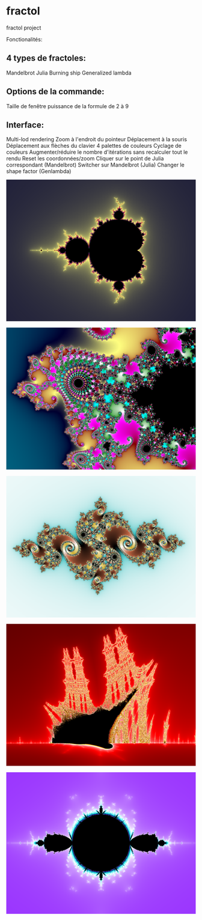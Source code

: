 # fractol
fractol project

Fonctionalités:
## 4 types de fractoles:
Mandelbrot
Julia
Burning ship
Generalized lambda

## Options de la commande:
Taille de fenêtre
puissance de la formule de 2 à 9

## Interface:
Multi-lod rendering
Zoom à l'endroit du pointeur 
Déplacement à la souris
Déplacement aux flèches du clavier
4 palettes de couleurs
Cyclage de couleurs
Augmenter/réduire le nombre d'itérations sans recalculer tout le rendu
Reset les coordonnées/zoom
Cliquer sur le point de Julia correspondant (Mandelbrot)
Switcher sur Mandelbrot (Julia)
Changer le shape factor (Genlambda)


![alt text](https://github.com/Cyl-at-42/fractol/blob/main/fractol1.png)


![alt text](https://github.com/Cyl-at-42/fractol/blob/main/fractol2.png)


![alt text](https://github.com/Cyl-at-42/fractol/blob/main/fractol3.png)


![alt text](https://github.com/Cyl-at-42/fractol/blob/main/fractol4.png)


![alt text](https://github.com/Cyl-at-42/fractol/blob/main/fractol5.png)
